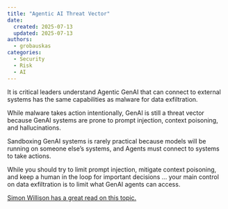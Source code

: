 ```yaml
---
title: "Agentic AI Threat Vector"
date: 
  created: 2025-07-13
  updated: 2025-07-13
authors: 
  - grobauskas
categories:
  - Security
  - Risk
  - AI
---
```

It is critical leaders understand Agentic GenAI that can connect to external systems has the same capabilities as malware for data exfiltration. 

While malware takes action intentionally, GenAI is still a threat vector because GenAI systems are prone to prompt injection, context poisoning, and hallucinations. 

Sandboxing GenAI systems is rarely practical because models will be running on someone else’s systems, and Agents must connect to systems to take actions.

While you should try to limit prompt injection, mitigate context poisoning, and keep a human in the loop for important decisions … your main control on data exfiltration is to limit what GenAI agents can access.

[Simon Willison has a great read on this topic.](https://simonwillison.net/2025/Jun/16/the-lethal-trifecta/)
